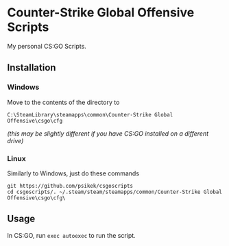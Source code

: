 # Counter-Strike Global Offensive Scripts
My personal CS:GO Scripts.
## Installation
### Windows
Move to the contents of the directory to 

`C:\SteamLibrary\steamapps\common\Counter-Strike Global Offensive\csgo\cfg`

*(this may be slightly different if you have CS:GO installed on a different drive)*
### Linux
Similarly to Windows, just do these commands

```
git https://github.com/psikek/csgoscripts
cd csgoscripts/. ~/.steam/steam/steamapps/common/Counter-Strike Global Offensive\csgo\cfg\
```
## Usage
In CS:GO, run `exec autoexec` to run the script.
